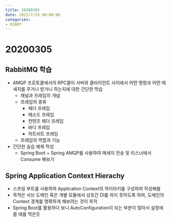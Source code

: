```yaml
---
title: 20200305
date: 2021/7/29 00:00:00
categories:
- DIARY
---
```


# 20200305
## RabbitMQ 학습
- AMQP 프로토콜에서의 RPC콜이 서버와 클라이언트 사이에서 어떤 명령과 어떤 메세지를 주거니 받거니 하는지에 대한 간단한 학습
  - 채널과 프레임의 개념
  - 프레임의 종류
    - 헤더 프레임
    - 메소드 프레임
    - 컨텐츠 헤더 프레임
    - 바디 프레임
    - 하트비트 프레임
  - 프레임의 역할과 기능
- 간단한 실습 예제 작성
  - Spring Boot + Spring AMQP를 사용하여 메세지 전송 및 리스너에서 Consume 해보기

## Spring Application Context Hierachy
- 스프링 부트를 사용하여 Application Context의 하이라키를 구성하여 작성해봄
- 목적은 서브 도메인 혹은 개별 모듈에서 상호간 DI를 하지 못하도록 하여, 도메인의 Context 경계를 명확하게 해보려는 것이 목적
- Spring Boot를 활용하다 보니 AutoConfiguration이 되는 부분이 많아서 설정에 쫌 애를 먹은듯




